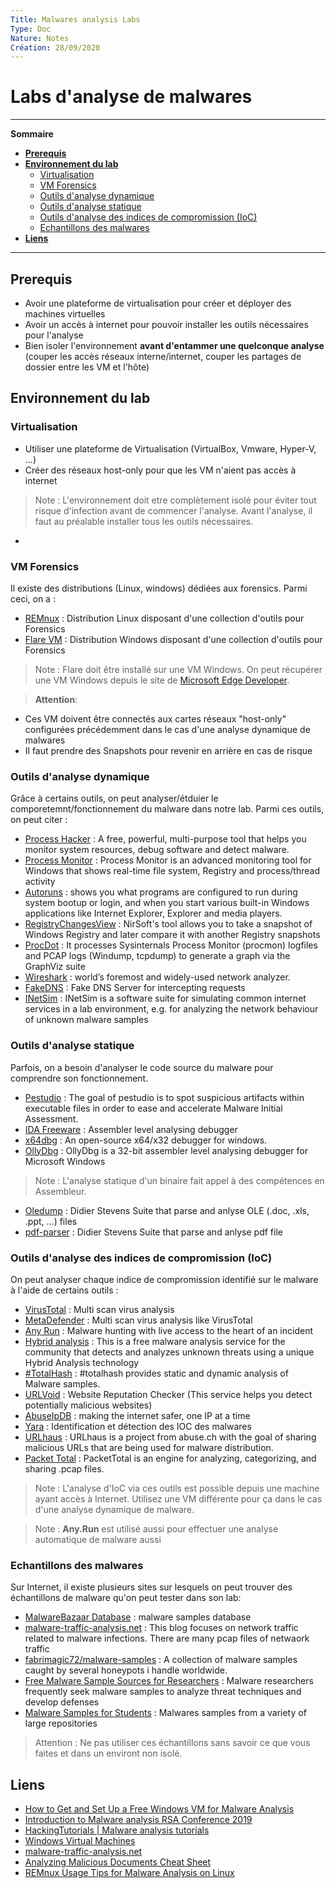 ```yaml
---
Title: Malwares analysis Labs
Type: Doc
Nature: Notes
Création: 28/09/2020
---
```


# Labs d'analyse de malwares
---
**Sommaire**

- **[Prerequis](#Prerequis)**
- **[Environnement du lab](#Environnement-du-lab)**
  - [Virtualisation](#Virtualisation)
  - [VM Forensics](#VM-Forensics)
  - [Outils d'analyse dynamique](#Outils-d'analyse-dynamique)
  - [Outils d'analyse statique](#Outils-d'analyse-statique)
  - [Outils d'analyse des indices de compromission (IoC)](#Outils-d'analyse-des-indices-de-compromission-(IoC))
  - [Echantillons des malwares](#Echantillons-des-malwares)
- **[Liens](#Liens)**
---
## Prerequis
- Avoir une plateforme de virtualisation pour créer et déployer des machines virtuelles
- Avoir un accès à internet pour pouvoir installer les outils nécessaires pour l'analyse
- Bien isoler l'environnement **avant d'entammer une quelconque analyse** (couper les accès réseaux interne/internet, couper les partages de dossier entre les VM et l'hôte)

## Environnement du lab
### Virtualisation
- Utiliser une plateforme de Virtualisation (VirtualBox, Vmware, Hyper-V, ...)
- Créer des réseaux host-only pour que les VM n'aient pas accès à internet
> Note : L'environnement doit etre complètement isolé pour éviter tout risque d'infection avant de commencer l'analyse. Avant l'analyse, il faut au préalable installer tous les outils nécessaires.
-

### VM Forensics
Il existe des distributions (Linux, windows) dédiées aux forensics. Parmi ceci, on a :
- [REMnux](https://remnux.org/) : Distribution Linux disposant d'une collection d'outils pour Forensics
- [Flare VM](https://github.com/fireeye/flare-vm) : Distribution Windows  disposant d'une collection d'outils pour Forensics
> Note : Flare doit être installé sur une VM Windows. On peut récupérer une VM Windows depuis le site de [Microsoft Edge Developer](https://developer.microsoft.com/en-us/microsoft-edge/tools/vms/).

> **Attention**:
  - Ces VM doivent être connectés aux cartes réseaux "host-only" configurées précédemment dans le cas d'une analyse dynamique de malwares
  - Il faut prendre des Snapshots pour revenir en arrière en cas de risque

### Outils d'analyse dynamique
Grâce à certains outils, on peut analyser/étduier le comporetemnt/fonctionnement du malware dans notre lab. Parmi ces outils, on peut citer :
- [Process Hacker](https://processhacker.sourceforge.io/) : A free, powerful, multi-purpose tool that helps you monitor system resources, debug software and detect malware.
- [Process Monitor](https://docs.microsoft.com/en-us/sysinternals/downloads/procmon) : Process Monitor is an advanced monitoring tool for Windows that shows real-time file system, Registry and process/thread activity
- [Autoruns](https://docs.microsoft.com/en-us/sysinternals/downloads/autoruns) :  shows you what programs are configured to run during system bootup or login, and when you start various built-in Windows applications like Internet Explorer, Explorer and media players.
- [RegistryChangesView](https://www.nirsoft.net/utils/registry_changes_view.html) :  NirSoft's tool allows you to take a snapshot of Windows Registry and later compare it with another Registry snapshots
- [ProcDot](https://www.procdot.com/) : It processes Sysinternals Process Monitor (procmon) logfiles and PCAP logs (Windump, tcpdump) to generate a graph via the GraphViz suite
- [Wireshark](https://www.inetsim.org/about.html) : world’s foremost and widely-used network analyzer.
- [FakeDNS](https://github.com/Crypt0s/FakeDns) : Fake DNS Server for intercepting requests
- [INetSim](https://www.inetsim.org/) : INetSim is a software suite for simulating common internet services in a lab environment, e.g. for analyzing the network behaviour of unknown malware samples

### Outils d'analyse statique
Parfois, on a besoin d'analyser le code source du malware pour comprendre son fonctionnement.
- [Pestudio](https://www.winitor.com/) : The goal of pestudio is to spot suspicious artifacts within executable files in order to ease and accelerate Malware Initial Assessment.
- [IDA Freeware](https://www.hex-rays.com/products/ida/support/download_freeware/) : Assembler level analysing debugger
- [x64dbg](https://x64dbg.com/#start) : An open-source x64/x32 debugger for windows.
- [OllyDbg](http://www.ollydbg.de/) : OllyDbg is a 32-bit assembler level analysing debugger for Microsoft Windows
> Note : L'analyse statique d'un binaire fait appel à des compétences en Assembleur.

- [Oledump](https://blog.didierstevens.com/programs/oledump-py/) : Didier Stevens Suite that parse and anlyse OLE (.doc, .xls, .ppt, ...) files
- [pdf-parser](https://github.com/DidierStevens/DidierStevensSuite) : Didier Stevens Suite that parse and anlyse pdf file

### Outils d'analyse des indices de compromission (IoC)
On peut analyser chaque indice de compromission identifié sur le malware à l'aide de certains outils :
- [VirusTotal](https://virustotal.com) : Multi scan virus analysis
- [MetaDefender](https://metadefender.opswat.com/) : Multi scan virus analysis like VirusTotal
- [Any Run](https://any.run/) : Malware hunting with live access to the heart of an incident
- [Hybrid analysis](https://www.hybrid-analysis.com/) : This is a free malware analysis service for the community that detects and analyzes unknown threats using a unique Hybrid Analysis technology
- [#TotalHash](https://totalhash.cymru.com/) : #totalhash provides static and dynamic analysis of Malware samples.
- [URLVoid](https://www.urlvoid.com/) : Website Reputation Checker (This service helps you detect potentially malicious websites)
- [AbuseIpDB](https://www.abuseipdb.com/) : making the internet safer, one IP at a time
- [Yara](https://virustotal.github.io/yara/) : Identification et détection des IOC des malwares
- [URLhaus](https://urlhaus.abuse.ch/) : URLhaus is a project from abuse.ch with the goal of sharing malicious URLs that are being used for malware distribution.
- [Packet Total](https://packettotal.com/) : PacketTotal is an engine for analyzing, categorizing, and sharing .pcap files.

> Note : L'analyse d'IoC via ces outils est possible depuis une machine ayant accès à Internet. Utilisez une VM différente pour ça dans le cas d'une analyse dynamique de malware.

> Note : **Any.Run** est utilisé aussi pour effectuer une analyse automatique de malware aussi

### Echantillons des malwares
Sur Internet, il existe plusieurs sites sur lesquels on peut trouver des échantillons de malware qu'on peut tester dans son lab:
- [MalwareBazaar Database](https://bazaar.abuse.ch/browse/) : malware samples database
- [malware-traffic-analysis.net](https://www.malware-traffic-analysis.net/) : This blog focuses on network traffic related to malware infections. There are many pcap files of netwaork traffic
- [fabrimagic72/malware-samples](https://github.com/fabrimagic72/malware-samples) : A collection of malware samples caught by several honeypots i handle worldwide.
- [Free Malware Sample Sources for Researchers](https://zeltser.com/malware-sample-sources/) : Malware researchers frequently seek malware samples to analyze threat techniques and develop defenses
- [Malware Samples for Students](https://cyberlab.pacific.edu/resources/malware-samples-for-students) : Malwares samples from a variety of large repositories

> Attention : Ne pas utiliser ces échantillons sans savoir ce que vous faites et dans un environt non isolé.

## Liens
- [How to Get and Set Up a Free Windows VM for Malware Analysis](https://zeltser.com/free-malware-analysis-windows-vm/)
- [Introduction to Malware analysis RSA Conference 2019](https://zeltser.com/media/docs/intro-to-malware-analysis-ir.pdf)
- [HackingTutorials | Malware analysis tutorials](https://www.hackingtutorials.org/malware-analysis-tutorials/dynamic-malware-analysis-tools/ )
- [Windows Virtual Machines](https://developer.microsoft.com/en-us/microsoft-edge/tools/vms/)
- [malware-traffic-analysis.net](https://www.malware-traffic-analysis.net/)
- [Analyzing Malicious Documents Cheat Sheet](https://zeltser.com/analyzing-malicious-documents/)
- [REMnux Usage Tips for Malware Analysis on Linux](https://zeltser.com/remnux-malware-analysis-tips/)
